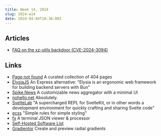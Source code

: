 ```yaml
---
title: Week 14, 2024
slug: 2024-w14
date: 2024-04-04T10:30:00Z
---
```


## Articles

- [FAQ on the xz-utils backdoor (CVE-2024-3094)](https://gist.github.com/thesamesam/223949d5a074ebc3dce9ee78baad9e27)

## Links

- [Page not found](https://www.404s.design)
  A curated collection of 404 pages
- [ElysiaJS](https://elysiajs.com)
  An Express alternative: "Elysia is an ergonomic web framework for building backend servers with Bun"
- [Spike.News](https://spike.news)
  A customizable news aggregator with a minimal UI
- [nohello.net](https://nohello.net/en/)
  Absolutely.
- [SvelteLab](https://www.sveltelab.dev)
  "A supercharged REPL for SvelteKit, or in other words a development environment for quickly crafting and sharing Svelte code"
- [ecss](https://ecss.info)
  "Simple rules for simple styling"
- [fx](https://fx.wtf)
  A terminal JSON viewer & processor
- [Self-Hosted Software List](https://hostedsoftware.org)
- [Gradientor](https://gradientor.app)
  Create and preview radial gradients
